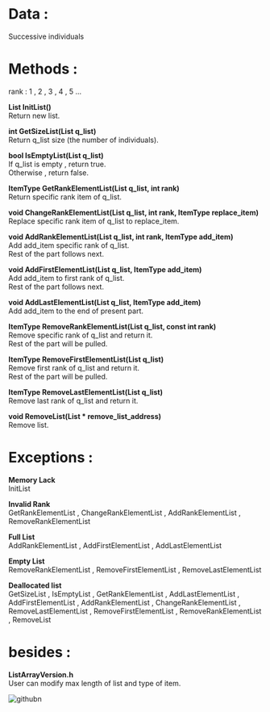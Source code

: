 
# Data :   
   
Successive individuals

   

# Methods :   

rank : 1 , 2 , 3 , 4 , 5 ...

**List InitList()**   
Return new list. 

**int GetSizeList(List q_list)**   
Return q_list size (the number of individuals). 

**bool IsEmptyList(List q_list)**   
If q_list is empty , return true.     
Otherwise , return false. 

**ItemType GetRankElementList(List q_list, int rank)**   
Return specific rank item of q_list.

**void ChangeRankElementList(List q_list, int rank, ItemType replace_item)**   
Replace specific rank item of q_list to replace_item.  

**void AddRankElementList(List q_list, int rank, ItemType add_item)**   
Add add_item specific rank of q_list.    
Rest of the part follows next.

**void AddFirstElementList(List q_list, ItemType add_item)**   
Add add_item to first rank of q_list.    
Rest of the part follows next.  

**void AddLastElementList(List q_list, ItemType add_item)**   
Add add_item to the end of present part.  

**ItemType RemoveRankElementList(List q_list, const int rank)**   
Remove specific rank of q_list and return it.   
Rest of the part will be pulled.

**ItemType RemoveFirstElementList(List q_list)**   
Remove first rank of q_list and return it.    
Rest of the part will be pulled. 

**ItemType RemoveLastElementList(List q_list)**   
Remove last rank of q_list and return it.   

**void RemoveList(List * remove_list_address)**  
Remove list.   

# Exceptions :

**Memory Lack**   
InitList

**Invalid Rank**   
GetRankElementList , ChangeRankElementList , AddRankElementList , RemoveRankElementList

**Full List**   
AddRankElementList , AddFirstElementList , AddLastElementList

**Empty List**   
RemoveRankElementList , RemoveFirstElementList , RemoveLastElementList

**Deallocated list**   
GetSizeList , IsEmptyList , GetRankElementList , AddLastElementList , AddFirstElementList , AddRankElementList , ChangeRankElementList , RemoveLastElementList , RemoveFirstElementList , RemoveRankElementList , RemoveList

# besides : 

**ListArrayVersion.h**   
User can modify max length of list and type of item.


![githubn](https://github.com/woo-in/DATA-STRUCTURES-Principles-and-Applications/assets/69314509/a6f66287-8941-4d63-a255-7f0a2fd3f719)


